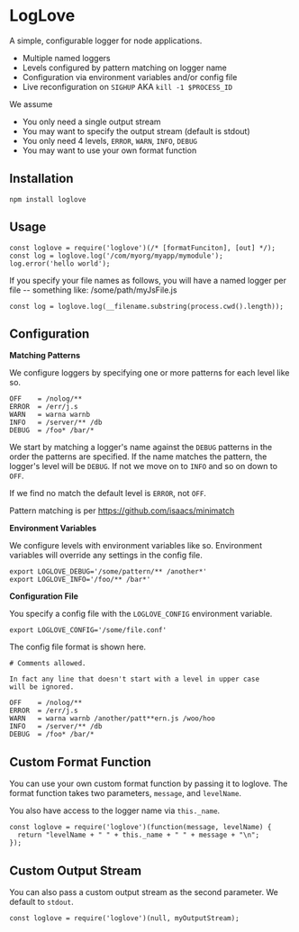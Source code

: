 # LogLove

A simple, configurable logger for node applications.

* Multiple named loggers
* Levels configured by pattern matching on logger name
* Configuration via environment variables and/or config file
* Live reconfiguration on `SIGHUP` AKA `kill -1 $PROCESS_ID`

We assume

* You only need a single output stream
* You may want to specify the output stream (default is stdout)
* You only need 4 levels, `ERROR`, `WARN`, `INFO`, `DEBUG`
* You may want to use your own format function

## Installation

```
npm install loglove
```

## Usage

```
const loglove = require('loglove')(/* [formatFunciton], [out] */);
const log = loglove.log('/com/myorg/myapp/mymodule');
log.error('hello world');
```

If you specify your file names as follows, you will have a named logger per
file -- something like: /some/path/myJsFile.js

```
const log = loglove.log(__filename.substring(process.cwd().length));
```

## Configuration

**Matching Patterns**

We configure loggers by specifying one or more patterns for each level like so.

```
OFF    = /nolog/**
ERROR  = /err/j.s
WARN   = warna warnb
INFO   = /server/** /db
DEBUG  = /foo* /bar/*
```

We start by matching a logger's name against the `DEBUG` patterns in the order the
patterns are specified. If the name matches the pattern, the logger's level will
be `DEBUG`. If not we move on to `INFO` and so on down to `OFF`.

If we find no match the default level is `ERROR`, not `OFF`.

Pattern matching is per https://github.com/isaacs/minimatch

**Environment Variables**

We configure levels with environment variables like so. Environment variables
will override any settings in the config file.

```
export LOGLOVE_DEBUG='/some/pattern/** /another*'
export LOGLOVE_INFO='/foo/** /bar*'
```

**Configuration File**

You specify a config file with the `LOGLOVE_CONFIG` environment variable.

```
export LOGLOVE_CONFIG='/some/file.conf'
```

The config file format is shown here.

```
# Comments allowed.

In fact any line that doesn't start with a level in upper case
will be ignored.

OFF    = /nolog/**
ERROR  = /err/j.s
WARN   = warna warnb /another/patt**ern.js /woo/hoo
INFO   = /server/** /db
DEBUG  = /foo* /bar/*
```

## Custom Format Function

You can use your own custom format function by passing it to loglove.
The format function takes two parameters, `message`, and `levelName`.

You also have access to the logger name via `this._name`.

```
const loglove = require('loglove')(function(message, levelName) {
  return "levelName + " " + this._name + " " + message + "\n";
});
```

## Custom Output Stream

You can also pass a custom output stream as the second parameter. We
default to `stdout`.

```
const loglove = require('loglove')(null, myOutputStream);
```
